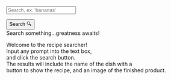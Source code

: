 <form>
<input id = "query" class = "input" placeholder="Search, ex. 'bananas' ">
</form>
<link rel="stylesheet" href="/frontcasts/assets/css/style.css">
 <!--This stylesheet was worked on by myself and my group mates.-->
<button class = "submit" onclick = "search()">Search 🔍</button>
<div id = "recipediv">Search something...greatness awaits!</div>
<div class="info-container">
<div class="info">
<p id="info" class="info-text">Welcome to the recipe searcher!
<br>Input any prompt into the text box,
<br>and click the search button.
<br>The results will include the name of the dish with a 
<br>button to show the recipe, and an image of the finished product.
<br></p>
</div>
</div>
<div id = "instructions" class = "instructions"></div>
<script>
const api_key = "353ca5d1296e4a1187d417811123d58b";
const options = {
                method: 'GET',
                headers: {
                    'Content-Type': 'application/json;charset=utf-8',
                },
            };
function search() {
    document.querySelector(".info").style.display = "none"
    const query = document.getElementById("query").value;
    const api_key = "353ca5d1296e4a1187d417811123d58b";
    const search_api_url = `https://api.spoonacular.com/recipes/complexSearch?apiKey=${api_key}&query=${query}`;
    // The external API used in this code was not created by me, and is a publicly available API.
            fetch(search_api_url, options)
            .then(response => response.json())
            .then(data => {
                displayRecipes(data.results);
            })
            .catch(error => {
                console.error(error);
            });
        }
        let currentPage = 1;
const recipesPerPage = 2;
function fetchinfo(id) {
    const recipeList = document.getElementById("recipediv")
    if (document.getElementById("recipediv").innerHTML != "") {
        document.getElementById("recipediv").innerHTML = ""
    }
        const info_api_url = `https://api.spoonacular.com/recipes/${id}/information?apiKey=${api_key}`;
        fetch(info_api_url, options)
        .then(response => response.json())
        .then(data => {
            recipediv.innerHTML += "<strong>Ingredients for " + data.title + "</strong>" + "<br><br><ul>"
            data.extendedIngredients.forEach(ing => {
                document.getElementById("recipediv").innerHTML += "<li>" + ing.name + "</li>"
            })
            recipeList.innerHTML += "<br></ul>" 
            recipeList.innerHTML += "<strong>Instructions for " + data.title + "</strong>" + "<br><br><ul>"
            recipeList.innerHTML += "<ul><li>" + data.instructions + "</li></ul>"
            recipeList.innerHTML += "<br></ul>" 
        })
}
function displayRecipes(recipes) {
    const recipeList = document.getElementById("recipediv");
    recipeList.innerHTML = ""; 
    const startIndex = (currentPage - 1) * recipesPerPage;
    const endIndex = startIndex + recipesPerPage;
    const recipesToShow = recipes.slice(startIndex, endIndex);
    recipesToShow.forEach(recipe => {
        const recipeDiv = document.createElement("div");
        const image = document.createElement("img");
        recipeDiv.classList.add("recipe");
        image.src = recipe.image;
        image.alt = recipe.title;
        image.setAttribute('draggable', false);
        const titleLink = document.createElement("button");
        titleLink.addEventListener('click', () => {
            fetchinfo(recipe.id);
        });
        titleLink.textContent = recipe.title;
        const title = document.createElement("h3");
        title.appendChild(titleLink);
        recipeDiv.appendChild(title);
        recipeDiv.appendChild(image);
        recipeList.appendChild(recipeDiv);
    });
    const totalPages = Math.ceil(recipes.length / recipesPerPage);
    const pageDiv = document.createElement("div");
    pageDiv.classList.add("page");
    const prevButton = document.createElement("button");
    prevButton.textContent = "<<";
    prevButton.addEventListener("click", () => {
        if (currentPage > 1) {
            currentPage--;
            displayRecipes(recipes);
        }
    });
    pageDiv.appendChild(prevButton);
    const nextButton = document.createElement("button");
    nextButton.textContent = ">>";
    nextButton.addEventListener("click", () => {
        if (currentPage < 
        totalPages) {
            currentPage++;
            displayRecipes(recipes);
        }
        else {
            window.alert("There are no more pages to show.")
        }
    });
    pageDiv.appendChild(nextButton);
    recipeList.appendChild(pageDiv);
}


</script>